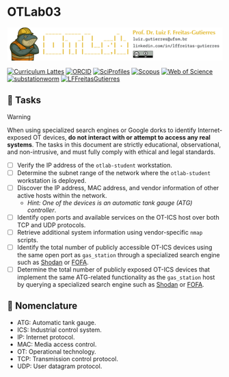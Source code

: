# OTLab03

![](https://raw.githubusercontent.com/substationworm/OTLab/main/OTLab-SecondHeader.png "OTLab03")

[![Curriculum Lattes](https://img.shields.io/badge/Lattes-white)](http://lattes.cnpq.br/8846358506427099)
[![ORCID](https://img.shields.io/badge/ORCID-grey)](https://orcid.org/0000-0002-6254-7306)
[![SciProfiles](https://img.shields.io/badge/SciProfiles-black)](https://sciprofiles.com/profile/lffreitas-gutierres)
[![Scopus](https://img.shields.io/badge/Scopus-white)](https://www.scopus.com/authid/detail.uri?authorId=57195542368)
[![Web of Science](https://img.shields.io/badge/ResearcherID-grey)](https://www.webofscience.com/wos/author/record/Q-8444-2016)
[![substationworm](https://img.shields.io/badge/substationworm-black)](https://github.com/substationworm)
[![LFFreitasGutierres](https://img.shields.io/badge/LFFreitasGutierres-white)](https://github.com/LFFreitas-Gutierres)

## 📝 Tasks

> [!WARNING]
> When using specialized search engines or Google dorks to identify Internet-exposed OT devices, **do not interact with or attempt to access any real systems**. The tasks in this document are strictly educational, observational, and non-intrusive, and must fully comply with ethical and legal standards.

- [ ] Verify the IP address of the `otlab-student` workstation.
- [ ] Determine the subnet range of the network where the `otlab-student` workstation is deployed.
- [ ] Discover the IP address, MAC address, and vendor information of other active hosts within the network.
    - *Hint: One of the devices is an automatic tank gauge (ATG) controller*.
- [ ] Identify open ports and available services on the OT-ICS host over both TCP and UDP protocols.
- [ ] Retrieve additional system information using vendor-specific `nmap` scripts.
- [ ] Identify the total number of publicly accessible OT-ICS devices using the same open port as `gas_station` through a specialized search engine such as [Shodan](https://www.shodan.io/) or [FOFA](https://en.fofa.info/).
- [ ] Determine the total number of publicly exposed OT-ICS devices that implement the same ATG-related functionality as the `gas_station` host by querying a specialized search engine such as [Shodan](https://www.shodan.io/) or [FOFA](https://en.fofa.info/).

## 🔖 Nomenclature

- ATG: Automatic tank gauge.
- ICS: Industrial control system.
- IP: Internet protocol.
- MAC: Media access control.
- OT: Operational technology.
- TCP: Transmission control protocol.
- UDP: User datagram protocol.